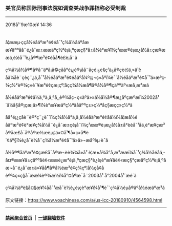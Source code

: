 ### 美官员称国际刑事法院如调查美战争罪指称必受制裁
------------------------

<div class="published">
 <span class="date" title="ä¸­å½æ¶é´">
  <time datetime="2018-09-10T14:36:04+08:00">
   2018å¹´9æ10æ¥ 14:36
  </time>
 </span>
</div>
<br/>
<div class="wsw">
 <p>
  å¦ææµ·ççå½éåäºæ³é¢éå¯¹ç¾å½åäºåææ¥äººåå¨é¿å¯æ±ææäºç½ªè¡ä¸ºçæç§°å±å¼è°æ¥ï¼ç¹ææ®è¡æ¿å½å±çæ¥ææä¸è¦éå¯¹è¿å®¶æ³é¢éåå¶è£è¡å¨ã
 </p>
 <p>
  ç¾å½å½å®¶å®å¨äºå¡å©çåå°é¡¿è®¡åå¨åçé¡¿è§ç¹ä¿å®çèé¦ä¸»ä¹èåä¼åè¨çèç¨¿ä¸­å¯¹å½éåäºæ³é¢éåäºå¼ºç¡¬ç«åºï¼è¯´å½éåäºæ³é¢å¯¹ä»æªç­¾ç½²è®¾ç«è¯¥æ³é¢çæ¡çº¦å­çç¾å½æå¶å®å½å®¶çäººäº«æå¸æ³æã
 </p>
 <p>
  å½éåäºæ³é¢ä½ä¸ºä¸ä¸ªå¸¸è®¾åç¬ç«äºä»»ä½å½å®¶æ¿åºçæºæï¼2002å¹´å¼å§å®¡çæ¡ä»¶ï¼è°æ¥æäºç½ªãåäººç±»ç½ªåç§æç­ç»ç½ªã
 </p>
 <p>
  åå°é¡¿çåè¨è®²ç¨¿è¯´ï¼ç¾å½å°ä¸ä¸å½éåäºæ³é¢åä½ï¼å¦æå½éåäºæ³é¢è°æ¥ç¾å½å¨é¿å¯æ±çè¡å¨ï¼ç¹ææ®è¡æ¿å½å±å°èèå¯¹åä¸è°æ¥çæ³å®åæ£å¯å®å®æ½æè¡ç¦ä»¤å¹¶å»ç»å¶è´¢äº§ï¼è¿å¯è½å¨ç¾å½æ³é¢å¯¹ä»ä»¬æåºèµ·è¯ã
 </p>
 <p>
  å½å®¶åäºæ³é¢çæ£å¯å®æ¬èè¾¾å»å¹´è¦æ±å¾å°å¸æ³ææï¼å¯¹ç¾å½åéåä¸­å¤®ææ¥å±çäººåè¢«ææè¿æ³è¡ä¸ºçæç§°è¿è¡è°æ¥ãè¢«æç§°çæäºç½ªè¡ä¸ºåæ¬å¨é¿å¯æ±ä»¥åå¶å®å½éæ³é¢ç­¾çº¦å½çå¢åè®¾ç«ç§å¯ææ¼è®¾æ½ï¼å°¤å¶æ¯å¨2003å¹´å°2004å¹´æé´ã
 </p>
 <p>
  ç¾å½äºè§å¤§æ¥¼åå¯¹æå¯è½è¿è¡çè°æ¥ï¼å¹¶è¯´ç¾å½éµå®äºå½éæäºæ³ã
 </p>
</div>

原文链接：https://www.voachinese.com/a/us-icc-20180910/4564598.html


------------------------
#### [禁闻聚合首页](https://github.com/gfw-breaker/banned-news/blob/master/README.md) &nbsp;|&nbsp;  [一键翻墙软件](https://github.com/gfw-breaker/nogfw/blob/master/README.md)